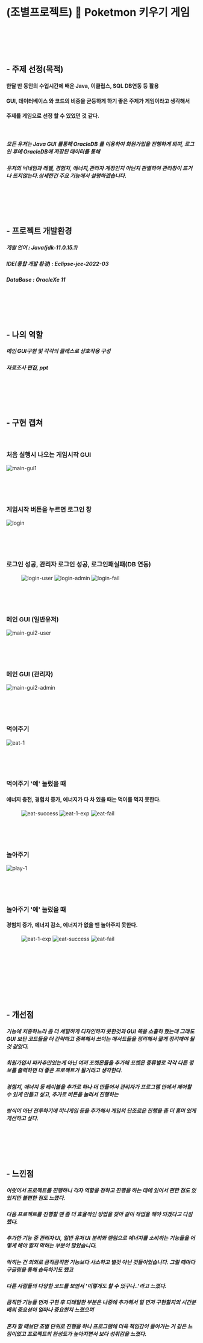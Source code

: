 
# (조별프로젝트) :speech_balloon: Poketmon 키우기 게임

<br>
<br>
<br>
<br>

## - 주제 선정(목적)

#### 한달 반 동안의 수업시간에 배운 Java, 이클립스, SQL DB연동 등 활용 
#### GUI, 데이터베이스 와 코드의 비중을 균등하게 하기 좋은 주제가 게임이라고 생각해서
#### 주제를 게임으로 선정 할 수 있었던 것 같다.

<br>

##### 모든 유저는 Java GUI 를통해 OracleDB 를 이용하여 회원가입을 진행하게 되며, 로그인 후에 OracleDB에 저장된 데이터를 통해
##### 유저의 닉네임과 레벨, 경험치, 에너지,관리자 계정인지 아닌지 판별하여 관리창이 뜨거나 뜨지않는다.상세한건 주요 기능에서 설명하겠습니다.

<br>
<br>
<br>
<br>

## - 프로젝트 개발환경
##### 개발 언어 : Java(jdk-11.0.15.1)
##### IDE(통합 개발 환경)  : Eclipse-jee-2022-03
##### DataBase : OracleXe 11

<br>
<br>
<br>
<br>

## - 나의 역할
##### 메인 GUI구현 및 각각의 클래스로 상호작용 구성
##### 자료조사 편집, ppt


<br>
<br>
<br>
<br>

## - 구현 캡쳐

<br>

### 처음 실행시 나오는 게임시작 GUI

![main-gui1](https://user-images.githubusercontent.com/120614041/208721477-ffaadccf-50f7-4ef9-8326-1cb666cfa431.png)

<br><br><br>


### 게임시작 버튼을 누르면 로그인 창
  
![login](https://user-images.githubusercontent.com/120614041/208722277-cded9800-bb31-414a-87b9-a7664f943be0.png)

<br><br><br>

### 로그인 성공, 관리자 로그인 성공, 로그인패실패(DB 연동)

<figure class="third">
  
  ![login-user](https://user-images.githubusercontent.com/120614041/208723470-63ee3e21-ab15-4b7e-a55f-6f4e26266998.png)
  ![login-admin](https://user-images.githubusercontent.com/120614041/208723725-4de27362-3605-4af9-b4f7-e6430d74e696.png)
  ![login-fail](https://user-images.githubusercontent.com/120614041/208723362-72ee152c-672c-4a39-9a29-134297f46c2a.png)
  
</figure>
  
<br><br><br>

### 메인 GUI (일반유저)

![main-gui2-user](https://user-images.githubusercontent.com/120614041/208724197-d4142a91-98f5-4846-b645-ed4064061148.png)

<br><br><br>

### 메인 GUI (관리자)

![main-gui2-admin](https://user-images.githubusercontent.com/120614041/208724201-bff1799d-1dfa-46bd-9957-16a0aef58a51.png)

<br><br><br>

### 먹이주기

![eat-1](https://user-images.githubusercontent.com/120614041/208724759-e704bc25-ab46-4c6a-8763-0bb4291a6340.png)

<br><br><br>

### 먹이주기 '예' 눌렀을 때
#### 에너지 충전, 경험치 증가, 에너지가 다 차 있을 때는 먹이를 먹지 못한다.

<figure class="third">
  
  ![eat-success](https://user-images.githubusercontent.com/120614041/208724772-376979c3-c76f-4323-85ec-fcf8612ffddc.png)
  ![eat-1-exp](https://user-images.githubusercontent.com/120614041/208724766-a4b1168c-a4fa-4da0-9e15-a2793a8199da.png)
  ![eat-fail](https://user-images.githubusercontent.com/120614041/208727042-b2e011f9-ee62-45ce-aa34-31f81ee55c94.png)

</figure>

<br><br><br>

### 놀아주기

![play-1](https://user-images.githubusercontent.com/120614041/208727914-d82a8f86-312d-4b95-9206-f2e4c074f884.png)

<br><br><br>

### 놀아주기 '예' 눌렀을 때
#### 경험치 증가, 에너지 감소, 에너지가 없을 땐 놀아주지 못한다.

<figure class="third">
  
  ![eat-1-exp](https://user-images.githubusercontent.com/120614041/208724766-a4b1168c-a4fa-4da0-9e15-a2793a8199da.png)
  ![eat-success](https://user-images.githubusercontent.com/120614041/208724772-376979c3-c76f-4323-85ec-fcf8612ffddc.png)
  ![eat-fail](https://user-images.githubusercontent.com/120614041/208727042-b2e011f9-ee62-45ce-aa34-31f81ee55c94.png)

</figure>

<br><br><br>




<br>
<br>
<br>
<br>

## - 개선점
##### 기능에 치중하느라 좀 더 세밀하게 디자인하지 못한것과 GUI 쪽을 소홀히 했는데 그래도 GUI 보단 코드들을 더 간략하고 중복해서 쓰이는 메서드들을 정리해서 짧게 정리해야 될 것 같았다.
##### 회원가입시 피카츄만있는게 아닌 여러 포켓몬들을 추가해 포켓몬 종류별로 각각 다른 정보를 출력하면 더 좋은 프로젝트가 될거라고 생각한다.
##### 경험치, 에너지 등 테이블을 추가로 하나 더 만들어서 관리자가 프로그램 안에서 제어할 수 있게 만들고 싶고, 추가로 버튼을 눌러서 진행하는
##### 방식이 아닌 전투하기에 미니게임 등을 추가해서 게임의 단조로운 진행을 좀 더 흥미 있게 개선하고 싶다.

<br>
<br>
<br>
<br>

## - 느낀점
##### 여럿이서 프로젝트를 진행하니 각자 역할을 정하고 진행을 하는 데에 있어서 편한 점도 있었지만 불편한 점도 느꼈다.
##### 다음 프로젝트를 진행할 땐 좀 더 효율적인 방법을 찾아 같이 작업을 해야 되겠다고 다짐했다.
##### 추가한 기능 중 관리자 UI, 일반 유저 UI 분리와 랜덤으로 에너지를 소비하는 기능들을 어떻게 해야 할지 막히는 부분이 많았습니다.
##### 막히는 건 의외로 큼직큼직한 기능보다 사소하고 별것 아닌 것들이었습니다. 그럴 때마다 구글링을 통해 습득하기도 했고
##### 다른 사람들의 다양한 코드를 보면서 '이렇게도 할 수 있구나..'라고 느꼈다.
##### 큼직한 기능들 먼저 구현 후 디테일한 부분은 나중에 추가해서 얼 먼저 구현할지의 시간분배의 중요성이 얼마나 중요한지 느꼈으며
##### 혼자 할 때보단 조별 단위로 진행을 하니 프로그램에 더욱 책임감이 들어가는 거 같은 느낌이었고 프로젝트의 완성도가 높아지면서 보다 성취감을 느꼈다.



